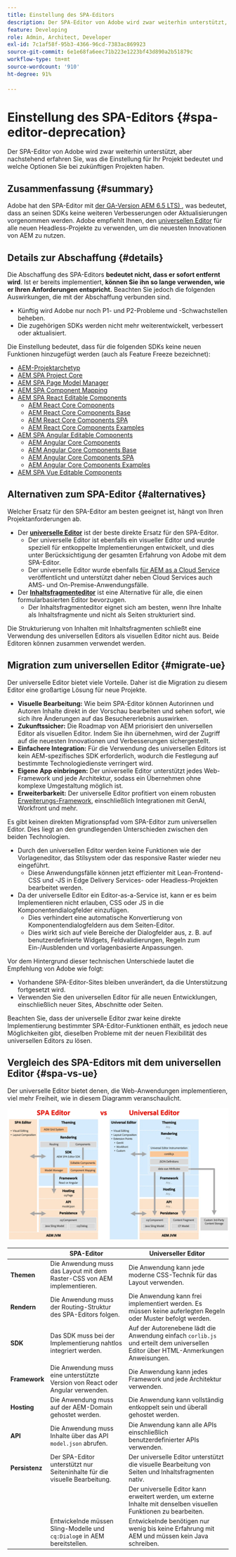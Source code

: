 ```yaml
---
title: Einstellung des SPA-Editors
description: Der SPA-Editor von Adobe wird zwar weiterhin unterstützt, aber nachstehend erfahren Sie, was die Einstellung für Ihr Projekt bedeutet und welche Optionen Sie bei zukünftigen Projekten haben.
feature: Developing
role: Admin, Architect, Developer
exl-id: 7c1af58f-95b3-4366-96cd-7383ac869923
source-git-commit: 6e1e68fa6eec71b223e1223bf43d890a2b51879c
workflow-type: tm+mt
source-wordcount: '910'
ht-degree: 91%

---
```


# Einstellung des SPA-Editors {#spa-editor-deprecation}

Der SPA-Editor von Adobe wird zwar weiterhin unterstützt, aber nachstehend erfahren Sie, was die Einstellung für Ihr Projekt bedeutet und welche Optionen Sie bei zukünftigen Projekten haben.

## Zusammenfassung {#summary}

Adobe hat den SPA-Editor mit [der GA-Version AEM 6.5 LTS) ](/help/release-notes/release-notes.md#deprecated-and-removed-features), was bedeutet, dass an seinen SDKs keine weiteren Verbesserungen oder Aktualisierungen vorgenommen werden. Adobe empfiehlt Ihnen, den [universellen Editor](/help/sites-developing/universal-editor/introduction.md) für alle neuen Headless-Projekte zu verwenden, um die neuesten Innovationen von AEM zu nutzen.

## Details zur Abschaffung {#details}

Die Abschaffung des SPA-Editors **bedeutet nicht, dass er sofort entfernt wird**. Ist er bereits implementiert, **können Sie ihn so lange verwenden, wie er Ihren Anforderungen entspricht.** Beachten Sie jedoch die folgenden Auswirkungen, die mit der Abschaffung verbunden sind.

* Künftig wird Adobe nur noch P1- und P2-Probleme und -Schwachstellen beheben.
* Die zugehörigen SDKs werden nicht mehr weiterentwickelt, verbessert oder aktualisiert.

Die Einstellung bedeutet, dass für die folgenden SDKs keine neuen Funktionen hinzugefügt werden (auch als Feature Freeze bezeichnet):

* [AEM-Projektarchetyp](https://github.com/adobe/aem-project-archetype/)
* [AEM SPA Project Core](https://github.com/adobe/aem-spa-project-core)
* [AEM SPA Page Model Manager](https://github.com/adobe/aem-spa-page-model-manager)
* [AEM SPA Component Mapping](https://github.com/adobe/aem-spa-component-mapping)
* [AEM SPA React Editable Components](https://github.com/adobe/aem-react-editable-components)
   * [AEM React Core Components](https://github.com/adobe/aem-react-core-wcm-components)
   * [AEM React Core Components Base](https://github.com/adobe/aem-react-core-wcm-components-base)
   * [AEM React Core Components SPA](https://github.com/adobe/aem-react-core-wcm-components-spa)
   * [AEM React Core Components Examples](https://github.com/adobe/aem-react-core-wcm-components-examples)
* [AEM SPA Angular Editable Components](https://github.com/adobe/aem-angular-editable-components)
   * [AEM Angular Core Components](https://github.com/adobe/aem-angular-core-wcm-components)
   * [AEM Angular Core Components Base](https://github.com/adobe/aem-angular-core-wcm-components-base)
   * [AEM Angular Core Components SPA](https://github.com/adobe/aem-angular-core-wcm-components-spa)
   * [AEM Angular Core Components Examples](https://github.com/adobe/aem-angular-core-wcm-components-examples)
* [AEM SPA Vue Editable Components](https://github.com/mavicellc/aem-vue-editable-components)

## Alternativen zum SPA-Editor {#alternatives}

Welcher Ersatz für den SPA-Editor am besten geeignet ist, hängt von Ihren Projektanforderungen ab.

* Der **[universelle Editor](/help/sites-developing/universal-editor/introduction.md)** ist der beste direkte Ersatz für den SPA-Editor.
   * Der universelle Editor ist ebenfalls ein visueller Editor und wurde speziell für entkoppelte Implementierungen entwickelt, und dies unter Berücksichtigung der gesamten Erfahrung von Adobe mit dem SPA-Editor.
   * Der universelle Editor wurde ebenfalls [für AEM as a Cloud Service](https://experienceleague.adobe.com/de/docs/experience-manager-cloud-service/content/implementing/developing/universal-editor/introduction) veröffentlicht und unterstützt daher neben Cloud Services auch AMS- und On-Premise-Anwendungsfälle.
* Der **[Inhaltsfragmenteditor](/help/assets/content-fragments/content-fragments-managing.md)** ist eine Alternative für alle, die einen formularbasierten Editor bevorzugen.
   * Der Inhaltsfragmenteditor eignet sich am besten, wenn Ihre Inhalte als Inhaltsfragmente und nicht als Seiten strukturiert sind.

Die Strukturierung von Inhalten mit Inhaltsfragmenten schließt eine Verwendung des universellen Editors als visuellen Editor nicht aus. Beide Editoren können zusammen verwendet werden.

## Migration zum universellen Editor {#migrate-ue}

Der universelle Editor bietet viele Vorteile. Daher ist die Migration zu diesem Editor eine großartige Lösung für neue Projekte.

* **Visuelle Bearbeitung:** Wie beim SPA-Editor können Autorinnen und Autoren Inhalte direkt in der Vorschau bearbeiten und sehen sofort, wie sich ihre Änderungen auf das Besuchererlebnis auswirken.
* **Zukunftssicher:** Die Roadmap von AEM priorisiert den universellen Editor als visuellen Editor. Indem Sie ihn übernehmen, wird der Zugriff auf die neuesten Innovationen und Verbesserungen sichergestellt.
* **Einfachere Integration:** Für die Verwendung des universellen Editors ist kein AEM-spezifisches SDK erforderlich, wodurch die Festlegung auf bestimmte Technologiedienste verringert wird.
* **Eigene App einbringen:** Der universelle Editor unterstützt jedes Web-Framework und jede Architektur, sodass ein Übernehmen ohne komplexe Umgestaltung möglich ist.
* **Erweiterbarkeit:** Der universelle Editor profitiert von einem robusten [Erweiterungs-Framework](https://experienceleague.adobe.com/en/docs/experience-manager-cloud-service/content/implementing/developing/universal-editor/extending), einschließlich Integrationen mit GenAI, Workfront und mehr.

Es gibt keinen direkten Migrationspfad vom SPA-Editor zum universellen Editor. Dies liegt an den grundlegenden Unterschieden zwischen den beiden Technologien.

* Durch den universellen Editor werden keine Funktionen wie der Vorlageneditor, das Stilsystem oder das responsive Raster wieder neu eingeführt.
   * Diese Anwendungsfälle können jetzt effizienter mit Lean-Frontend-CSS und -JS in Edge Delivery Services- oder Headless-Projekten bearbeitet werden.
* Da der universelle Editor ein Editor-as-a-Service ist, kann er es beim Implementieren nicht erlauben, CSS oder JS in die Komponentendialogfelder einzufügen.
   * Dies verhindert eine automatische Konvertierung von Komponentendialogfeldern aus dem Seiten-Editor.
   * Dies wirkt sich auf viele Bereiche der Dialogfelder aus, z. B. auf benutzerdefinierte Widgets, Feldvalidierungen, Regeln zum Ein-/Ausblenden und vorlagenbasierte Anpassungen.

Vor dem Hintergrund dieser technischen Unterschiede lautet die Empfehlung von Adobe wie folgt:

* Vorhandene SPA-Editor-Sites bleiben unverändert, da die Unterstützung fortgesetzt wird.
* Verwenden Sie den universellen Editor für alle neuen Entwicklungen, einschließlich neuer Sites, Abschnitte oder Seiten.

Beachten Sie, dass der universelle Editor zwar keine direkte Implementierung bestimmter SPA-Editor-Funktionen enthält, es jedoch neue Möglichkeiten gibt, dieselben Probleme mit der neuen Flexibilität des universellen Editors zu lösen.

## Vergleich des SPA-Editors mit dem universellen Editor {#spa-vs-ue}

Der universelle Editor bietet denen, die Web-Anwendungen implementieren, viel mehr Freiheit, wie in diesem Diagramm veranschaulicht.

![Vergleich zwischen den Architekturen des universellen Editors und des SPA-Editors](assets/spa-editor-vs-ue.png)

|  | SPA-Editor | Universeller Editor |
|---|---|---|
| **Themen** | Die Anwendung muss das Layout mit dem Raster-CSS von AEM implementieren. | Die Anwendung kann jede moderne CSS-Technik für das Layout verwenden. |
| **Rendern** | Die Anwendung muss der Routing-Struktur des SPA-Editors folgen. | Die Anwendung kann frei implementiert werden. Es müssen keine auferlegten Regeln oder Muster befolgt werden. |
| **SDK** | Das SDK muss bei der Implementierung nahtlos integriert werden. | Auf der Autorenebene lädt die Anwendung einfach `corlib.js` und erteilt dem universellen Editor über HTML-Anmerkungen Anweisungen. |
| **Framework** | Die Anwendung muss eine unterstützte Version von React oder Angular verwenden. | Die Anwendung kann jedes Framework und jede Architektur verwenden. |
| **Hosting** | Die Anwendung muss auf der AEM-Domain gehostet werden. | Die Anwendung kann vollständig entkoppelt sein und überall gehostet werden. |
| **API** | Die Anwendung muss Inhalte über das API `model.json` abrufen. | Die Anwendung kann alle APIs einschließlich benutzerdefinierter APIs verwenden. |
| **Persistenz** | Der SPA-Editor unterstützt nur Seiteninhalte für die visuelle Bearbeitung. | Der universelle Editor unterstützt die visuelle Bearbeitung von Seiten und Inhaltsfragmenten nativ. |
|  |  | Der universelle Editor kann erweitert werden, um externe Inhalte mit denselben visuellen Funktionen zu bearbeiten. |
|  | Entwickelnde müssen Sling-Modelle und `cq:Dialog`e in AEM bereitstellen. | Entwickelnde benötigen nur wenig bis keine Erfahrung mit AEM und müssen kein Java schreiben. |
